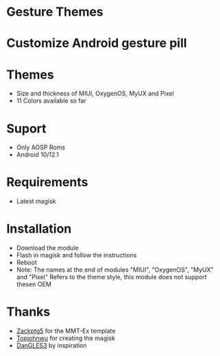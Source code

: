 #              Gesture Themes

# Customize Android gesture pill

# Themes
- Size and thickness of MIUI, OxygenOS, MyUX and Pixel
- 11 Colors available so far

# Suport 
- Only AOSP Roms 
- Android 10/12.1
 
# Requirements
- Latest magisk

# Installation
- Download the module 
- Flash in magisk and follow the instructions
- Reboot
- Note: The names at the end of modules "MIUI", "OxygenOS", "MyUX" and "Pixel" Refers to the theme style, this module does not support thesen OEM  

# Thanks
- [Zackptg5](https://github.com/Zackptg5) for the MMT-Ex template
- [Topjohnwu](https://github.com/topjohnwu) for creating the magisk
- [DanGLES3](https://github.com/DanGLES3) by inspiration
